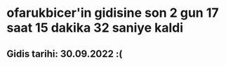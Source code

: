 # ofarukbicer'in gidisine son 2 gun 17 saat 15 dakika 32 saniye kaldi

## Gidis tarihi: 30.09.2022 :(